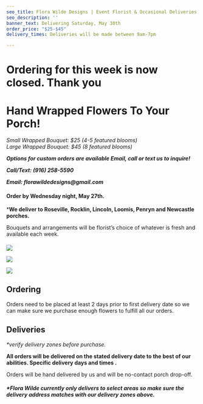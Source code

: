 ```yaml
---
seo_title: Flora Wilde Designs | Event Florist & Occasional Deliveries
seo_description: ''
banner_text: Delivering Saturday, May 30th
order_price: "$25-$45"
delivery_times: Deliveries will be made between 9am-7pm

---
```

# Ordering for this week is now closed. Thank you

# Hand Wrapped Flowers To Your Porch! 

_<slot name="banner" />_

_Small Wrapped Bouquet: $25 (4-5 featured blooms)  
Large Wrapped Bouquet: $45 (8 featured blooms)_

**_Options for custom orders are available Email, call or text us to inquire!_**

**_Call/Text: (916) 258-5590_**

**_Email: florawildedesigns@gmail.com_**

#### Order by Wednesday night, May 27th.

\***We deliver to Roseville, Rocklin, Lincoln, Loomis, Penryn and Newcastle porches.**

Bouquets and arrangements will be florist’s choice of whatever is fresh and available each week.

#### 

<div class="sample-images">

![](/uploads/dual-arrangments.jpg)

![](/uploads/fw4.jpg)

![](/uploads/holding-arrangment.jpg)

</div>

## Ordering

Orders need to be placed at least 2 days prior to first delivery date so we can make sure we purchase enough flowers to fulfill all our orders.

<slot name="button" />

## Deliveries

_*verify delivery zones before purchase._

**All orders will be delivered on the stated delivery date to the best of our abilities. Specific delivery days and times .**

<slot name="delivery" />

<slot name="button" />

Orders will be hand delivered by us and will be no-contact porch drop-off.

##### ***Flora Wilde currently only delivers to select areas so make sure the delivery address matches with our delivery zones above.**